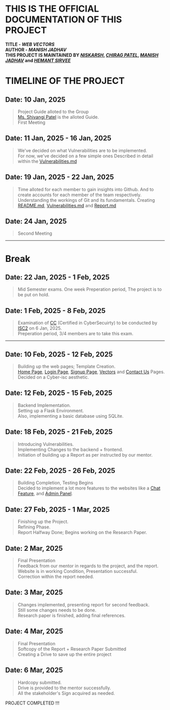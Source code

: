 # **THIS IS THE OFFICIAL DOCUMENTATION OF THIS PROJECT**<br>
**TITLE - *WEB VECTORS***<br>
**AUTHOR - *MANISH JADHAV***<br>
**THIS PROJECT IS MAINTAINED BY *[NISKARSH](www.linkedin.com/in/niskarsh-srivastava-a28a18254)*, *[CHIRAG PATEL](linkedin.com/in/chirag-patel-562164320)*, *[MANISH JADHAV](https://www.linkedin.com/in/manish-jadhav-990b71320?utm_source=share&utm_campaign=share_via&utm_content=profile&utm_medium=android_app)* and *[HEMANT SIRVEE](https://www.linkedin.com/in/hemant-sirvee-798a81245?utm_source=share&utm_campaign=share_via&utm_content=profile&utm_medium=android_app)***

# TIMELINE OF THE PROJECT

## Date: 10 Jan, 2025
> Project Guide alloted to the Group<br>
> [Ms. Shivangi Patel](www.google.com) is the alloted Guide.<br>
> First Meeting

## Date: 11 Jan, 2025 - 16 Jan, 2025
> We've decided on what Vulnerabilities are to be implemented.<br>
> For now, we've decided on a few simple ones Described in detail within the [Vulnerabilities.md](https://github.com/GRIN27/Web-Vectors/blob/ReadMe/Vulnerabilities.md)

## Date: 19 Jan, 2025 - 22 Jan, 2025
> Time alloted for each member to gain insights into Github. And to create accounts for each member of the team respectively. <br>
> Understanding the workings of Git and its fundamentals.
> Creating [README.md](https://github.com/GRIN27/Web-Vectors/blob/ReadMe/README.md), [Vulnerabilities.md](https://github.com/GRIN27/Web-Vectors/blob/ReadMe/Vulnerabilities.md) and [Report.md](https://github.com/GRIN27/Web-Vectors/blob/ReadMe/Report.md)

## Date: 24 Jan, 2025
> Second Meeting

---
# Break

## Date: 22 Jan, 2025 - 1 Feb, 2025
> Mid Semester exams. One week Preperation period, The project is to be put on hold.

## Date: 1 Feb, 2025 - 8 Feb, 2025
> Examination of [CC](https://www.isc2.org/certifications/cc) (Certified in CyberSecuirty) to be conducted by [ISC2](https://www.isc2.org/) on 6 Jan, 2025.<br>
> Preperation period, 3/4 members are to take this exam.
---

## Date: 10 Feb, 2025 - 12 Feb, 2025
> Building up the web pages; Template Creation.<br>
> [Home Page](https://github.com/GRIN27/Web-Vectors/blob/ReadMe/01_HomePage.html), [Login Page](https://github.com/GRIN27/Web-Vectors/blob/ReadMe/02_LoginPage.html), [Signup Page](https://github.com/GRIN27/Web-Vectors/blob/ReadMe/03_SignupPage.html), [Vectors](https://github.com/GRIN27/Web-Vectors/blob/ReadMe/05_Attack-vectors.html) and [Contact Us](https://github.com/GRIN27/Web-Vectors/blob/ReadMe/06_Contact.html) Pages.<br>
> Decided on a Cyber-isc aesthetic.

## Date: 12 Feb, 2025 - 15 Feb, 2025
> Backend Implementation.<br>
> Setting up a Flask Environment.<br>
> Also, implementing a basic database using SQLite.

## Date: 18 Feb, 2025 - 21 Feb, 2025
> Introducing Vulnerabilities.<br>
> Implementing Changes to the backend + frontend.<br>
> Initiation of building up a Report as per instructed by our mentor.

## Date: 22 Feb, 2025 - 26 Feb, 2025
> Building Completion, Testing Begins<br>
> Decided to implement a lot more features to the websites like a [Chat Feature](https://github.com/GRIN27/Web-Vectors/blob/ReadMe/09_Messages.html), and [Admin Panel](https://github.com/GRIN27/Web-Vectors/blob/ReadMe/08_Admin-user-panel.html).

## Date: 27 Feb, 2025 - 1 Mar, 2025
> Finishing up the Project.<br>
> Refining Phase.<br>
> Report Halfway Done; Begins working on the Research Paper.

## Date: 2 Mar, 2025 
> Final Presentation<br>
> Feedback from our mentor in regards to the project, and the report.<br>
> Website is in working Condition, Presentation successful.<br>
> Correction within the report needed.

## Date: 3 Mar, 2025
> Changes implemented, presenting report for second feedback.<br>
> Still some changes needs to be done.<br>
> Research paper is finished, adding final references.

## Date: 4 Mar, 2025
> Final Presentation<br>
> Softcopy of the Report + Research Paper Submitted<br>
> Creating a Drive to save up the entire project

## Date: 6 Mar, 2025
> Hardcopy submitted.<br>
> Drive is provided to the mentor successfully.<br>
> All the stakeholder's Sign acquired as needed.

PROJECT COMPLETED !!!
